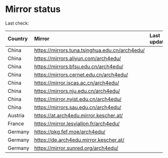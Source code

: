 <script src="./time.js"></script>
# Mirror status
Last check: <script type="text/javascript">localize(1725932406.7539372);</script>

|Country|Mirror|Last update|
|:------|:-----|:----------|
|China|https://mirrors.tuna.tsinghua.edu.cn/arch4edu/|<script type="text/javascript">localize(1725907282);</script>|
|China|https://mirrors.aliyun.com/arch4edu/|<script type="text/javascript">localize(1725907282);</script>|
|China|https://mirrors.bfsu.edu.cn/arch4edu/|<script type="text/javascript">localize(1725907282);</script>|
|China|https://mirrors.cernet.edu.cn/arch4edu/|<script type="text/javascript">localize(1725907282);</script>|
|China|https://mirror.iscas.ac.cn/arch4edu/|<script type="text/javascript">localize(1725907282);</script>|
|China|https://mirrors.nju.edu.cn/arch4edu/|<script type="text/javascript">localize(1725864150);</script>|
|China|https://mirror.nyist.edu.cn/arch4edu/|<script type="text/javascript">localize(1725864150);</script>|
|China|https://mirrors.sau.edu.cn/arch4edu/|<script type="text/javascript">localize(1725907282);</script>|
|Austria|https://at.arch4edu.mirror.kescher.at/|<script type="text/javascript">localize(1725907282);</script>|
|France|https://mirror.lesviallon.fr/arch4edu/|<script type="text/javascript">localize(1725907282);</script>|
|Germany|https://pkg.fef.moe/arch4edu/|<script type="text/javascript">localize(1725907282);</script>|
|Germany|https://de.arch4edu.mirror.kescher.at/|<script type="text/javascript">localize(1725907282);</script>|
|Germany|https://mirror.sunred.org/arch4edu/|<script type="text/javascript">localize(1725907282);</script>|

<script src="./tablefilter/tablefilter.js"></script>
<script src="./table.js"></script>